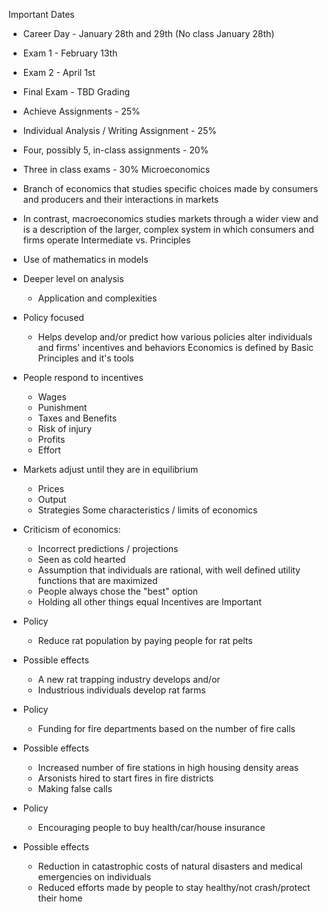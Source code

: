 Important Dates
- Career Day - January 28th and 29th (No class January 28th)
- Exam 1 - February 13th
- Exam 2 - April 1st
- Final Exam - TBD
Grading
- Achieve Assignments - 25%
- Individual Analysis / Writing Assignment - 25%
- Four, possibly 5, in-class assignments - 20%
- Three in class exams - 30%
Microeconomics
- Branch of economics that studies specific choices made by consumers and producers and their interactions in markets
- In contrast, macroeconomics studies markets through a wider view and is a description of the larger, complex system in which consumers and firms operate
Intermediate vs. Principles
- Use of mathematics in models
- Deeper level on analysis
    - Application and complexities
- Policy focused
    - Helps develop and/or predict how various policies alter individuals and firms' incentives and behaviors
Economics is defined by Basic Principles and it's tools
- People respond to incentives
    - Wages
    - Punishment
    - Taxes and Benefits
    - Risk of injury
    - Profits
    - Effort
- Markets adjust until they are in equilibrium
    - Prices
    - Output
    - Strategies
Some characteristics / limits of economics
- Criticism of economics:
    - Incorrect predictions / projections
    - Seen as cold hearted
    - Assumption that individuals are rational, with well defined utility functions that are maximized
    - People always chose the "best" option
    - Holding all other things equal
Incentives are Important
- Policy
    - Reduce rat population by paying people for rat pelts
- Possible effects
    - A new rat trapping industry develops and/or
    - Industrious individuals develop rat farms

- Policy
    - Funding for fire departments based on the number of fire calls
- Possible effects
    - Increased number of fire stations in high housing density areas
    - Arsonists hired to start fires in fire districts
    - Making false calls

- Policy
    - Encouraging people to buy health/car/house insurance
- Possible effects
    - Reduction in catastrophic costs of natural disasters and medical emergencies on individuals
    - Reduced efforts made by people to stay healthy/not crash/protect their home
